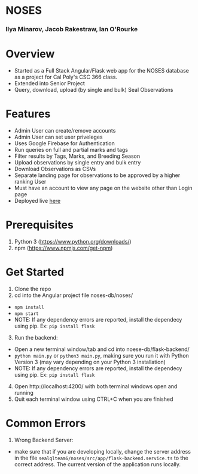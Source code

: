 # NOSES
### Ilya Minarov, Jacob Rakestraw, Ian O'Rourke
Overview
=================
* Started as a Full Stack Angular/Flask web app for the NOSES database as a project for Cal Poly's CSC 366 class. 
* Extended into Senior Project
* Query, download, upload (by single and bulk) Seal Observations

Features
=================
* Admin User can create/remove accounts
* Admin User can set user priveleges
* Uses Google Firebase for Authentication
* Run queries on full and partial marks and tags
* Filter results by Tags, Marks, and Breeding Season
* Upload observations by single entry and bulk entry
* Download Observations as CSVs
* Separate landing page for observations to be approved by a higher ranking User
* Must have an account to view any page on the website other than Login page
* Deployed live [here](http://34.217.54.156)

Prerequisites
=================
1. Python 3 (https://www.python.org/downloads/)
2. npm (https://www.npmjs.com/get-npm)

Get Started
=================
1. Clone the repo
2. cd into the Angular project file noses-db/noses/
* `npm install`
* `npm start`
* NOTE: If any dependency errors are reported, install the dependecy using pip. Ex: `pip install flask`
3. Run the backend:
* Open a new terminal window/tab and cd into noese-db/flask-backend/
* `python main.py` or `python3 main.py`, making sure you run it with Python Version 3 (may vary depending on your Python 3 installation)
* NOTE: If any dependency errors are reported, install the dependecy using pip. Ex: `pip install flask`
4. Open http://localhost:4200/ with both terminal windows open and running
5. Quit each terminal window using CTRL+C when you are finished

Common Errors
=================
1. Wrong Backend Server:
* make sure that if you are developing locally, change the server address in the file `sealqlteam6/noses/src/app/flask-backend.service.ts` to the correct address. The current version of the application runs locally.


